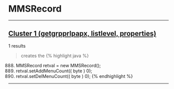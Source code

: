 # MMSRecord

***

## [Cluster 1 (getgrpprlpapx, listlevel, properties)](./1)
1 results
> creates the 
{% highlight java %}
888. MMSRecord retval = new MMSRecord();
890. retval.setAddMenuCount(( byte ) 0);
891. retval.setDelMenuCount(( byte ) 0);
{% endhighlight %}

***

